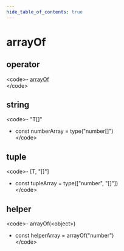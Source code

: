 ```yaml
---
hide_table_of_contents: true
---
```


# arrayOf

## operator

&lt;code&gt;- [arrayOf](./arrayof.md)  
&lt;/code&gt;

## string

&lt;code&gt;- "T[]" <br/>

-   const numberArray = type("number[]")<br/>
    &lt;/code&gt;

## tuple

&lt;code&gt;- [T, "[]"] <br/>

-   const tupleArray = type(["number", "[]"])<br/>
    &lt;/code&gt;

## helper

&lt;code&gt;- arrayOf(&lt;object&gt;) <br/>

-   const helperArray = arrayOf("number")<br/>
    &lt;/code&gt;

